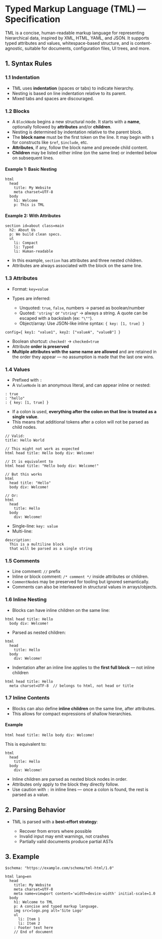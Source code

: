 # Typed Markup Language (TML) — Specification

TML is a concise, human-readable markup language for representing hierarchical data, inspired by XML, HTML, YAML, and JSON. It supports typed attributes and values, whitespace-based structure, and is content-agnostic, suitable for documents, configuration files, UI trees, and more.

## 1. Syntax Rules

### 1.1 Indentation

- TML uses **indentation** (spaces or tabs) to indicate hierarchy.
- Nesting is based on line indentation relative to its parent.
- Mixed tabs and spaces are discouraged.

### 1.2 Blocks

- A `BlockNode` begins a new structural node. It starts with a **name**, optionally followed by **attributes** and/or **children**.
- Nesting is determined by indentation relative to the parent block.
- The **block name** must be the first token on the line. It may begin with `$` for constructs like `$ref`, `$include`, etc.
- **Attributes**, if any, follow the block name and precede child content.
- **Children** may be listed either inline (on the same line) or indented below on subsequent lines.

#### Example 1: Basic Nesting

```tml
html
  head
    title: My Website
    meta charset=UTF-8
  body
    h1: Welcome
    p: This is TML
```

#### Example 2: With Attributes

```tml
section id=about class=main
  h2: About Us
  p: We build clean specs.
  ul
    li: Compact
    li: Typed
    li: Human-readable
```

- In this example, `section` has attributes and three nested children.
- Attributes are always associated with the block on the same line.

### 1.3 Attributes

- Format: `key=value`
- Types are inferred:

  - Unquoted: `true`, `false`, numbers → parsed as boolean/number
  - Quoted: `'string'` or `"string"` → always a string. A quote can be escaped with a backslash (ex: `"\""`).
  - Object/array: Use JSON-like inline syntax: `{ key: [1, true] }`

```tml
config={ key1: "value1", key2: ["valueA", "valueB"] }
```

- Boolean shortcut: `checked!` → `checked=true`
- Attribute **order is preserved**
- **Multiple attributes with the same name are allowed** and are retained in the order they appear — no assumption is made that the last one wins.

### 1.4 Values

- Prefixed with `:`
- A `ValueNode` is an anonymous literal, and can appear inline or nested:

```tml
: true
: "hello"
: { key: [1, true] }
```

- If a colon is used, **everything after the colon on that line is treated as a single value**.
- This means that additional tokens after a colon will not be parsed as child nodes.

```tml
// Valid:
title: Hello World

// This might not work as expected
html head title: Hello body div: Welcome!

// It is equivalent to
html head title: "Hello body div: Welcome!"

// But this works
html
  head title: "Hello"
  body div: Welcome!

// Or:
html
  head
    title: Hello
  body
    div: Welcome!
```

- Single-line: `key: value`
- Multi-line:

```tml
description:
  This is a multiline block
  that will be parsed as a single string
```

### 1.5 Comments

- Line comment: `//` prefix
- Inline or block comment: `/* comment */` inside attributes or children.
- `CommentNode`s may be preserved for tooling but ignored semantically.
- Comments can also be interleaved in structural values in arrays/objects.

### 1.6 Inline Nesting

- Blocks can have inline children on the same line:

```tml
html head title: Hello
  body div: Welcome!
```

- Parsed as nested children:

```tml
html
  head
    title: Hello
  body
    div: Welcome!
```

- Indentation after an inline line applies to the **first full block** — not inline children

```tml
html head title: Hello
  meta charset=UTF-8  // belongs to html, not head or title
```

### 1.7 Inline Contents

- Blocks can also define **inline children** on the same line, after attributes.
- This allows for compact expressions of shallow hierarchies.

#### Example

```tml
html head title: Hello body div: Welcome!
```

This is equivalent to:

```tml
html
  head
    title: Hello
  body
    div: Welcome!
```

- Inline children are parsed as nested block nodes in order.
- Attributes only apply to the block they directly follow.
- Use caution with `:` in inline lines — once a colon is found, the rest is parsed as a value.

## 2. Parsing Behavior

- TML is parsed with a **best-effort strategy**:

  - Recover from errors where possible
  - Invalid input may emit warnings, not crashes
  - Partially valid documents produce partial ASTs

## 3. Example

```tml
$schema: "https://example.com/schema/tml-html/1.0"

html lang=en
  head
    title: My Website
    meta charset=UTF-8
    meta name=viewport content='width=device-width' initial-scale=1.0
  body
    h1: Welcome to TML
    p: A concise and typed markup language.
    img src=logo.png alt='Site Logo'
    ul
      li: Item 1
      li: Item 2
    : Footer text here
    // End of document
```
